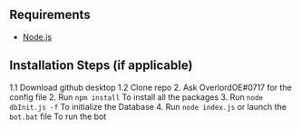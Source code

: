 ## Requirements

- [Node.js](http://nodejs.org/)

## Installation Steps (if applicable)

1.1 Download github desktop
1.2 Clone repo
2. Ask OverlordOE#0717 for the config file
2. Run `npm install` To install all the packages
3. Run `node dbInit.js -f` To initialize the Database
4. Run `node index.js` or launch the `bot.bat` file To run the bot


